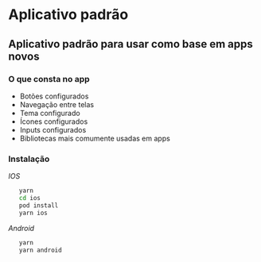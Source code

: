 # Aplicativo padrão

## Aplicativo padrão para usar como base em apps novos

### O que consta no app

- Botões configurados
- Navegação entre telas
- Tema configurado
- Ícones configurados
- Inputs configurados
- Bibliotecas mais comumente usadas em apps

### Instalação

_IOS_

```bash
   yarn
   cd ios
   pod install
   yarn ios
```

_Android_

```bash
   yarn
   yarn android
```
